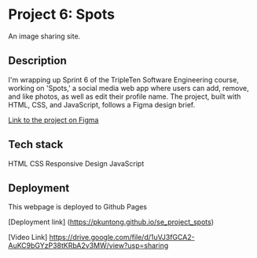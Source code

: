 # Project 6: Spots

An image sharing site. 

## Description

I'm wrapping up Sprint 6 of the TripleTen Software Engineering course, working on 'Spots,' a social media web app where users can add, remove, and like photos, as well as edit their profile name. The project, built with HTML, CSS, and JavaScript, follows a Figma design brief. 

[Link to the project on Figma](https://www.figma.com/file/BBNm2bC3lj8QQMHlnqRsga/Sprint-3-Project-%E2%80%94-Spots?type=design&node-id=2%3A60&mode=design&t=afgNFybdorZO6cQo-1)

## Tech stack 

HTML
CSS
Responsive Design 
JavaScript

## Deployment 

This webpage is deployed to Github Pages

[Deployment link] (https://pkuntong.github.io/se_project_spots)

[Video Link] https://drive.google.com/file/d/1uVJ3fGCA2-AuKC9bGYzP38tKRbA2v3MW/view?usp=sharing

